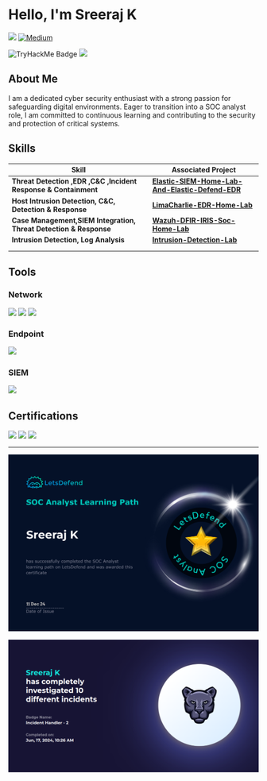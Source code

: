                                                                                                                                                                       
  # Hello, I'm Sreeraj K

<a href="https://www.linkedin.com/in/sreeraj-kk/"><img src="https://img.shields.io/badge/-LinkedIn-0072b1?&style=for-the-badge&logo=linkedin&logoColor=white" /></a>  <a href="https://medium.com/@Sreeraj_K" target="_blank"><img src="https://cdn-icons-png.flaticon.com/512/5968/5968906.png" alt="Medium" style="width:30px;height:30px;">
</a>


![TryHackMe Badge](https://tryhackme.com/api/v2/badges/public-profile?userPublicId=738260)         <img src="https://cyberdefenders-storage.s3.me-central-1.amazonaws.com/profile-badges/Sreeraj_K.png" width="300" />
                                                                                                                                            
                                                                                                                                                                                    



## About Me

I am a dedicated cyber security enthusiast with a strong passion for safeguarding digital environments. Eager to transition into a SOC analyst role, I am committed to continuous learning and contributing to the security and protection of critical systems.

## Skills


| Skill                                                             | Associated Project                                                                                                             |
| ----------------------------------------------------------------- | ------------------------------------------------------------------------------------------------------------------------------ |
| **Threat Detection ,EDR ,C&C ,Incident Response & Containment**   | **[Elastic-SIEM-Home-Lab-And-Elastic-Defend-EDR](https://github.com/SreeRaj-K0/Elastic-SIEM-Home-Lab-And-Elastic-Defend-EDR)** |
| **Host Intrusion Detection, C&C, Detection & Response**           | **[LimaCharlie-EDR-Home-Lab](https://github.com/SreeRaj-K0/LimaCharlie-EDR-Home-Lab)**                                         |
| **Case Management,SIEM Integration, Threat Detection & Response** | **[Wazuh-DFIR-IRIS-Soc-Home-Lab](https://github.com/SreeRaj-K0/Wazuh-DFIR-IRIS-Soc-Home-Lab-)**                                |
| **Intrusion Detection, Log Analysis**                             | **[Intrusion-Detection-Lab](https://github.com/SreeRaj-K0/Intrusion-Detection-Lab)**                                           |
|                                                                   |                                                                                                                                |
|                                                                   |                                                                                                                                |

## Tools


### Network

<div>
    <img src="https://img.shields.io/badge/-Wireshark-1679A7?&style=for-the-badge&logo=Wireshark&logoColor=white" />
    <img src="https://img.shields.io/badge/-Suricata-EF3B2D?&style=for-the-badge&logo=Suricata&logoColor=white" />
    <img src="https://img.shields.io/badge/-Zeek-777BB4?&style=for-the-badge&logo=Zeek&logoColor=white" />
    
    

</div>

### Endpoint

<div>
<img src="https://img.shields.io/badge/-Wazuh-1A1A1A?style=for-the-badge&logo=wazuh&logoColor=white" />

</div>

### SIEM

<div>
  <img src="https://img.shields.io/badge/-Elastic-005571?style=for-the-badge&logo=Elastic&logoColor=white" />
</div>


## Certifications

<div>
<img src="https://img.shields.io/badge/-Google%20Cybersecurity%20Certificate-4285F4?style=for-the-badge&logo=google&logoColor=white" />
<img src="https://img.shields.io/badge/-CCNA%20(Soften%20Technologies)-0056b3?style=for-the-badge&logo=cisco&logoColor=white" />
<img src="https://img.shields.io/badge/-RHCE%20(Soften%20Technologies)-FF0000?style=for-the-badge&logo=redhat&logoColor=white" />
</div>



---






![badge](images/soc.png)






![badge](images/incident.png)
